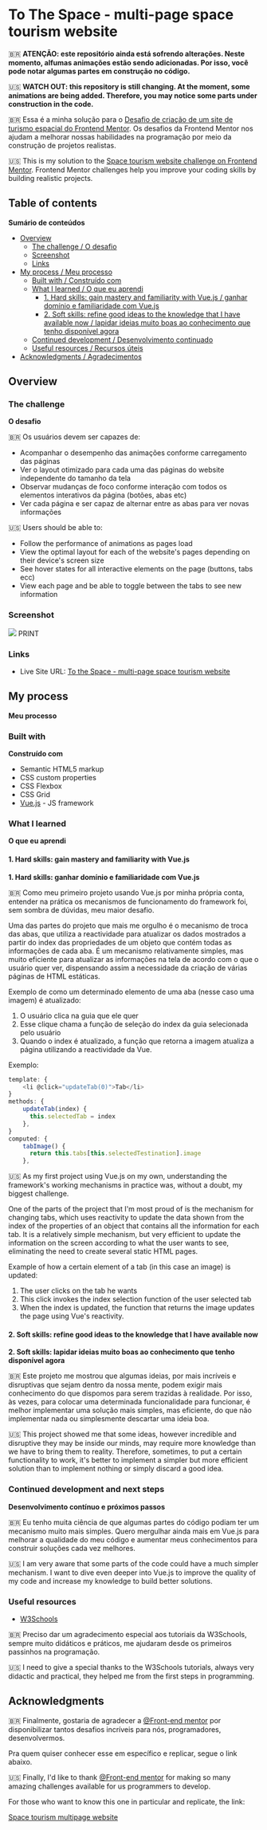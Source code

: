 # To The Space - multi-page space tourism website

🇧🇷 **ATENÇÃO: este repositório ainda está sofrendo alterações. Neste momento, alfumas animações estão sendo adicionadas. Por isso, você pode notar algumas partes em construção no código.**

🇺🇸 **WATCH OUT: this repository is still changing. At the moment, some animations are being added. Therefore, you may notice some parts under construction in the code.**


🇧🇷 Essa é a minha solução para o [Desafio de criação de um site de turismo espacial do Frontend Mentor](https://www.frontendmentor.io/challenges/space-tourism-multipage-website-gRWj1URZ3). Os desafios da Frontend Mentor nos ajudam a melhorar nossas habilidades na programação por meio da construção de projetos realistas.

🇺🇸 This is my solution to the [Space tourism website challenge on Frontend Mentor](https://www.frontendmentor.io/challenges/space-tourism-multipage-website-gRWj1URZ3). Frontend Mentor challenges help you improve your coding skills by building realistic projects. 

## Table of contents

**Sumário de conteúdos**

- [Overview](#overview)
  - [The challenge / O desafio](#the-challenge)
  - [Screenshot](#screenshot)
  - [Links](#links)
- [My process / Meu processo](#my-process)
  - [Built with / Construído com](#built-with)
  - [What I learned / O que eu aprendi](#what-i-learned)
    - [1. Hard skills: gain mastery and familiarity with Vue.js / ganhar domínio e familiaridade com Vue.js](#1.-Hard-skills:-ganhar-domínio-e-familiaridade-com-Vue.js)
    - [2. Soft skills: refine good ideas to the knowledge that I have available now / lapidar ideias muito boas ao conhecimento que tenho disponível agora](#2.-Soft-skills:-lapidar-ideias-muito-boas-ao-conhecimento-que-tenho-disponível-agora)
  - [Continued development / Desenvolvimento continuado](#continued-development)
  - [Useful resources / Recursos úteis](#useful-resources)
- [Acknowledgments / Agradecimentos](#acknowledgments)

## Overview

### The challenge

**O desafio**

🇧🇷 Os usuários devem ser capazes de:

- Acompanhar o desempenho das animações conforme carregamento das páginas
- Ver o layout otimizado para cada uma das páginas do website independente do tamanho da tela
- Observar mudanças de foco conforme interação com todos os elementos interativos da página (botões, abas etc)
- Ver cada página e ser capaz de alternar entre as abas para ver novas informações

🇺🇸 Users should be able to:

- Follow the performance of animations as pages load
- View the optimal layout for each of the website's pages depending on their device's screen size
- See hover states for all interactive elements on the page (buttons, tabs ecc)
- View each page and be able to toggle between the tabs to see new information

### Screenshot

![](./screenshot.jpg) PRINT 

### Links

- Live Site URL: [To the Space - multi-page space tourism website](#)

## My process

**Meu processo**

### Built with

**Construído com**

- Semantic HTML5 markup
- CSS custom properties
- CSS Flexbox
- CSS Grid
- [Vue.js](https://vuejs.org) - JS framework

### What I learned

**O que eu aprendi**

#### 1. Hard skills: gain mastery and familiarity with Vue.js

**1. Hard skills: ganhar domínio e familiaridade com Vue.js**

🇧🇷 Como meu primeiro projeto usando Vue.js por minha própria conta, entender na prática os mecanismos de funcionamento do framework foi, sem sombra de dúvidas, meu maior desafio.

Uma das partes do projeto que mais me orgulho é o mecanismo de troca das abas, que utiliza a reactividade para atualizar os dados mostrados a partir do index das propriedades de um objeto que contém todas as informações de cada aba. É um mecanismo relativamente simples, mas muito eficiente para atualizar as informações na tela de acordo com o que o usuário quer ver, dispensando assim a necessidade da criação de várias páginas de HTML estáticas.

Exemplo de como um determinado elemento de uma aba (nesse caso uma imagem) é atualizado:

1. O usuário clica na guia que ele quer
2. Esse clique chama a função de seleção do index da guia selecionada pelo usuário
3. Quando o index é atualizado, a função que retorna a imagem atualiza a página utilizando a reactividade da Vue.

Exemplo:

```vue.js
template: {
    <li @click="updateTab(0)">Tab</li>
}
methods: {
    updateTab(index) {
      this.selectedTab = index
    },
}
computed: {
    tabImage() {
      return this.tabs[this.selectedTestination].image
    },
```
🇺🇸 As my first project using Vue.js on my own, understanding the framework's working mechanisms in practice was, without a doubt, my biggest challenge.

One of the parts of the project that I'm most proud of is the mechanism for changing tabs, which uses reactivity to update the data shown from the index of the properties of an object that contains all the information for each tab. It is a relatively simple mechanism, but very efficient to update the information on the screen according to what the user wants to see, eliminating the need to create several static HTML pages.

Example of how a certain element of a tab (in this case an image) is updated:

1. The user clicks on the tab he wants
2. This click invokes the index selection function of the user selected tab
3. When the index is updated, the function that returns the image updates the page using Vue's reactivity.

#### 2. Soft skills: refine good ideas to the knowledge that I have available now

**2. Soft skills: lapidar ideias muito boas ao conhecimento que tenho disponível agora**

🇧🇷 Este projeto me mostrou que algumas ideias, por mais incríveis e disruptivas que sejam dentro da nossa mente, podem exigir mais conhecimento do que dispomos para serem trazidas à realidade. Por isso, às vezes, para colocar uma determinada funcionalidade para funcionar, é melhor implementar uma solução mais simples, mas eficiente, do que não implementar nada ou simplesmente descartar uma ideia boa.

🇺🇸 This project showed me that some ideas, however incredible and disruptive they may be inside our minds, may require more knowledge than we have to bring them to reality. Therefore, sometimes, to put a certain functionality to work, it's better to implement a simpler but more efficient solution than to implement nothing or simply discard a good idea.

### Continued development and next steps

**Desenvolvimento contínuo e próximos passos**

🇧🇷 Eu tenho muita ciência de que algumas partes do código podiam ter um mecanismo muito mais simples. Quero mergulhar ainda mais em Vue.js para melhorar a qualidade do meu código e aumentar meus conhecimentos para construir soluções cada vez melhores.

🇺🇸 I am very aware that some parts of the code could have a much simpler mechanism. I want to dive even deeper into Vue.js to improve the quality of my code and increase my knowledge to build better solutions.

### Useful resources

- [W3Schools](https://www.w3schools.com)

🇧🇷 Preciso dar um agradecimento especial aos tutoriais da W3Schools, sempre muito didáticos e práticos, me ajudaram desde os primeiros passinhos na programação.

🇺🇸 I need to give a special thanks to the W3Schools tutorials, always very didactic and practical, they helped me from the first steps in programming.

## Acknowledgments

🇧🇷 Finalmente, gostaria de agradecer a [@Front-end mentor](frontendmentor.io/challenges) por disponibilizar tantos desafios incríveis para nós, programadores, desenvolvermos. 

Pra quem quiser conhecer esse em específico e replicar, segue o link abaixo.

🇺🇸 Finally, I'd like to thank [@Front-end mentor]() for making so many amazing challenges available for us programmers to develop.

For those who want to know this one in particular and replicate, the link:

[Space tourism multipage website](https://www.frontendmentor.io/challenges/space-tourism-multipage-website-gRWj1URZ3)
